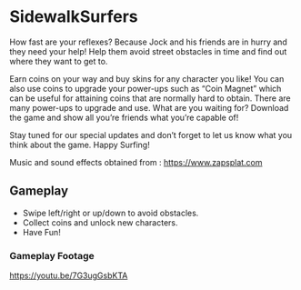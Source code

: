 # SidewalkSurfers
 
How fast are your reflexes? Because Jock and his friends are in hurry and they need your help! Help them avoid street obstacles in time and find out where they want to get to.

Earn coins on your way and buy skins for any character you like! You can also use coins to upgrade your power-ups such as “Coin Magnet” which can be useful for attaining coins that are normally hard to obtain. There are many power-ups to upgrade and use. What are you waiting for? Download the game and show all you’re friends what you’re capable of!

Stay tuned for our special updates and don’t forget to let us know what you think about the game. Happy Surfing!

Music and sound effects obtained from : https://www.zapsplat.com

## Gameplay
- Swipe left/right or up/down to avoid obstacles.
- Collect coins and unlock new characters.
- Have Fun!

### Gameplay Footage
https://youtu.be/7G3ugGsbKTA
